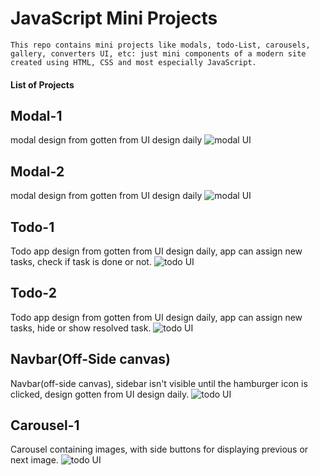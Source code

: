 # JavaScript Mini Projects

    This repo contains mini projects like modals, todo-List, carousels, gallery, converters UI, etc: just mini components of a modern site created using HTML, CSS and most especially JavaScript.


#### List of Projects

## Modal-1 

modal design from gotten from UI design daily
![modal UI](./modal-1/modal-1.png)

## Modal-2 

modal design from gotten from UI design daily
![modal UI](./modal-2/modal-2.png)

## Todo-1 

Todo app design from gotten from UI design daily, app can assign new tasks, check if task is done or not.
![todo UI](./todo-1/todo-1.png)

## Todo-2 

Todo app design from gotten from UI design daily, app can assign new tasks, hide or show resolved task.
![todo UI](./todo-2/todo-2.png)

## Navbar(Off-Side canvas)

Navbar(off-side canvas), sidebar isn't visible until the hamburger icon is clicked, design gotten from UI design daily.
![todo UI](./navbar1/nav-1.png)

## Carousel-1

Carousel containing images, with side buttons for displaying previous or next image. 
![todo UI](./navbar1/nav-1.png)